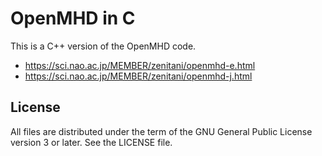 OpenMHD in C
============

This is a C++ version of the OpenMHD code.

 * <https://sci.nao.ac.jp/MEMBER/zenitani/openmhd-e.html>
 * <https://sci.nao.ac.jp/MEMBER/zenitani/openmhd-j.html>

License
-------

All files are distributed under the term of the GNU General Public License version 3 or later.
See the LICENSE file.
